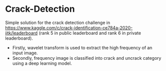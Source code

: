 # Crack-Detection
Simple solution for the crack detection challenge in https://www.kaggle.com/c/crack-identification-ce784a-2020-iitk/leaderboard (rank 5 in public leaderboard and rank 6 in private leaderboard).
- Firstly, wavelet transform is used to extract the high frequency of an input image.
- Secondly, frequency image is classified into crack and uncrack category using a deep learning model.
